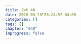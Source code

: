 ```yaml
---
title: Job 40
date: 2020-03-28T20:24:57-04:00
categories: []
tags: []
chapter: "040"
inprogress: false
---
```


